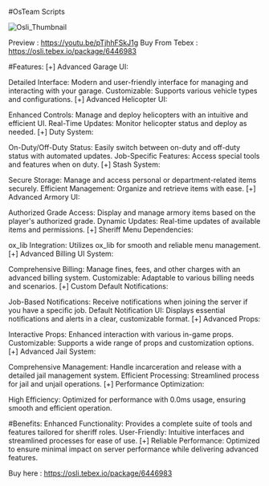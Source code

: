 #OsTeam Scripts

![Osli_Thumbnail](https://github.com/user-attachments/assets/91e2f1da-2d00-43d6-98eb-0972a8130649)

Preview : https://youtu.be/pTjhhFSkJ1g
Buy From Tebex : https://osli.tebex.io/package/6446983

#Features:
[+] Advanced Garage UI:

Detailed Interface: Modern and user-friendly interface for managing and interacting with your garage.
Customizable: Supports various vehicle types and configurations.
[+] Advanced Helicopter UI:

Enhanced Controls: Manage and deploy helicopters with an intuitive and efficient UI.
Real-Time Updates: Monitor helicopter status and deploy as needed.
[+] Duty System:

On-Duty/Off-Duty Status: Easily switch between on-duty and off-duty status with automated updates.
Job-Specific Features: Access special tools and features when on duty.
[+] Stash System:

Secure Storage: Manage and access personal or department-related items securely.
Efficient Management: Organize and retrieve items with ease.
[+] Advanced Armory UI:

Authorized Grade Access: Display and manage armory items based on the player's authorized grade.
Dynamic Updates: Real-time updates of available items and permissions.
[+] Sheriff Menu Dependencies:

ox_lib Integration: Utilizes ox_lib for smooth and reliable menu management.
[+] Advanced Billing UI System:

Comprehensive Billing: Manage fines, fees, and other charges with an advanced billing system.
Customizable: Adaptable to various billing needs and scenarios.
[+] Custom Default Notifications:

Job-Based Notifications: Receive notifications when joining the server if you have a specific job.
Default Notification UI: Displays essential notifications and alerts in a clear, customizable format.
[+] Advanced Props:

Interactive Props: Enhanced interaction with various in-game props.
Customizable: Supports a wide range of props and customization options.
[+] Advanced Jail System:

Comprehensive Management: Handle incarceration and release with a detailed jail management system.
Efficient Processing: Streamlined process for jail and unjail operations.
[+] Performance Optimization:

High Efficiency: Optimized for performance with 0.0ms usage, ensuring smooth and efficient operation.


#Benefits:
Enhanced Functionality: Provides a complete suite of tools and features tailored for sheriff roles.
User-Friendly: Intuitive interfaces and streamlined processes for ease of use.
[+] Reliable Performance: Optimized to ensure minimal impact on server performance while delivering advanced features.

Buy here : https://osli.tebex.io/package/6446983
